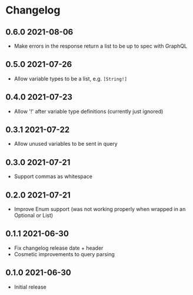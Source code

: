 # Changelog

## 0.6.0 2021-08-06

- Make errors in the response return a list to be up to spec with GraphQL

## 0.5.0 2021-07-26

- Allow variable types to be a list, e.g. `[String!]`

## 0.4.0 2021-07-23

- Allow '!' after variable type definitions (currently just ignored)

## 0.3.1 2021-07-22

- Allow unused variables to be sent in query

## 0.3.0 2021-07-21

- Support commas as whitespace

## 0.2.0 2021-07-21

- Improve Enum support (was not working properly when wrapped
  in an Optional or List)

## 0.1.1 2021-06-30

- Fix changelog release date + header
- Cosmetic improvements to query parsing

## 0.1.0 2021-06-30

- Initial release
